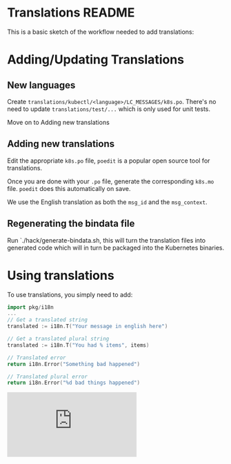 # Translations README

This is a basic sketch of the workflow needed to add translations:

# Adding/Updating Translations

## New languages
Create `translations/kubectl/<language>/LC_MESSAGES/k8s.po`. There's
no need to update `translations/test/...` which is only used for unit tests.

Move on to Adding new translations

## Adding new translations
Edit the appropriate `k8s.po` file, `poedit` is a popular open source tool
for translations.

Once you are done with your `.po` file, generate the corresponding `k8s.mo`
file. `poedit` does this automatically on save.

We use the English translation as both the `msg_id` and the `msg_context`.

## Regenerating the bindata file
Run `./hack/generate-bindata.sh, this will turn the translation files
into generated code which will in turn be packaged into the Kubernetes
binaries.

# Using translations

To use translations, you simply need to add:
```go
import pkg/i18n
...
// Get a translated string
translated := i18n.T("Your message in english here")

// Get a translated plural string
translated := i18n.T("You had % items", items)

// Translated error
return i18n.Error("Something bad happened")

// Translated plural error
return i18n.Error("%d bad things happened")
```


[![Analytics](https://kubernetes-site.appspot.com/UA-36037335-10/GitHub/translations/README.md?pixel)]()
